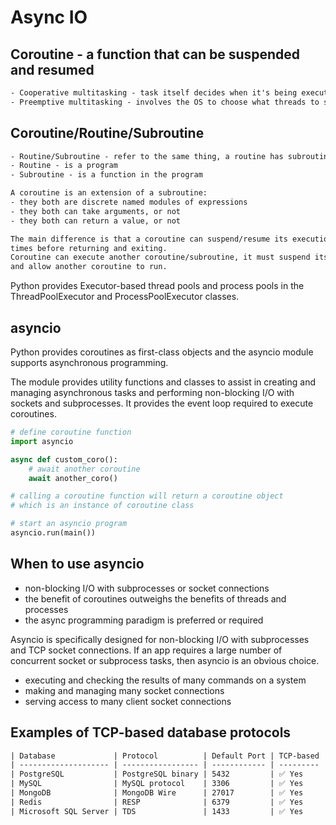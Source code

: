 # Async IO

## Coroutine - a function that can be suspended and resumed

```txt
- Cooperative multitasking - task itself decides when it's being executed, resumed
- Preemptive multitasking - involves the OS to choose what threads to suspend/resume and when
```

## Coroutine/Routine/Subroutine

```txt
- Routine/Subroutine - refer to the same thing, a routine has subroutine
- Routine - is a program
- Subroutine - is a function in the program

A coroutine is an extension of a subroutine:
- they both are discrete named modules of expressions
- they both can take arguments, or not
- they both can return a value, or not

The main difference is that a coroutine can suspend/resume its execution many
times before returning and exiting.
Coroutine can execute another coroutine/subroutine, it must suspend its execution
and allow another coroutine to run.
```

Python provides Executor-based thread pools and process pools in the ThreadPoolExecutor
and ProcessPoolExecutor classes.


## asyncio

Python provides coroutines as first-class objects and the asyncio module
supports asynchronous programming.

The module provides utility functions and classes to assist in creating
and managing asynchronous tasks and performing non-blocking I/O with
sockets and subprocesses. It provides the event loop required to execute
coroutines.

```python
# define coroutine function
import asyncio

async def custom_coro():
    # await another coroutine
    await another_coro()

# calling a coroutine function will return a coroutine object
# which is an instance of coroutine class

# start an asyncio program
asyncio.run(main())
```

## When to use asyncio

- non-blocking I/O with subprocesses or socket connections
- the benefit of coroutines outweighs the benefits of threads and processes
- the async programming paradigm is preferred or required

Asyncio is specifically designed for non-blocking I/O with subprocesses and TCP
socket connections.
If an app requires a large number of concurrent socket or subprocess tasks, then
asyncio is an obvious choice.

- executing and checking the results of many commands on a system
- making and managing many socket connections
- serving access to many client socket connections



## Examples of TCP-based database protocols

```txt
| Database             | Protocol          | Default Port | TCP-based |
| -------------------- | ----------------- | ------------ | --------- |
| PostgreSQL           | PostgreSQL binary | 5432         | ✅ Yes     |
| MySQL                | MySQL protocol    | 3306         | ✅ Yes     |
| MongoDB              | MongoDB Wire      | 27017        | ✅ Yes     |
| Redis                | RESP              | 6379         | ✅ Yes     |
| Microsoft SQL Server | TDS               | 1433         | ✅ Yes     |
```

